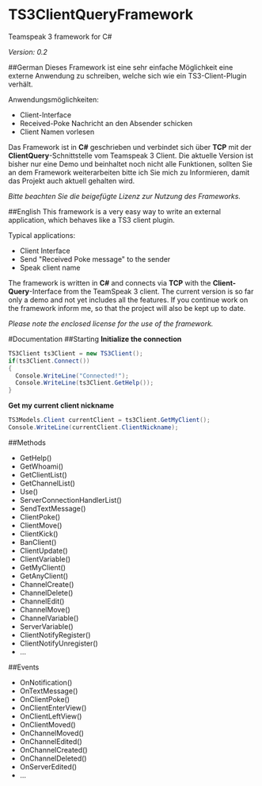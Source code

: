 # TS3ClientQueryFramework
Teamspeak 3 framework for C#

*Version: 0.2*

##German
Dieses Framework ist eine sehr einfache Möglichkeit eine externe Anwendung zu schreiben, welche sich wie ein TS3-Client-Plugin verhält.

Anwendungsmöglichkeiten:
- Client-Interface
- Received-Poke Nachricht an den Absender schicken
- Client Namen vorlesen

Das Framework ist in **C#** geschrieben und verbindet sich über **TCP** mit der **ClientQuery**-Schnittstelle vom Teamspeak 3 Client.
Die aktuelle Version ist bisher nur eine Demo und beinhaltet noch nicht alle Funktionen, sollten Sie an dem Framework weiterarbeiten bitte ich Sie mich zu Informieren, damit das Projekt auch aktuell gehalten wird.

*Bitte beachten Sie die beigefügte Lizenz zur Nutzung des Frameworks.*

##English
This framework is a very easy way to write an external application, which behaves like a TS3 client plugin.

Typical applications:
- Client Interface
- Send "Received Poke message" to the sender
- Speak client name

The framework is written in **C#** and connects via **TCP** with the **Client-Query**-Interface from the TeamSpeak 3 client. The current version is so far only a demo and not yet includes all the features. If you continue work on the framework inform me, so that the project will also be kept up to date.

*Please note the enclosed license for the use of the framework.*

#Documentation
##Starting
**Initialize the connection**
```C#
TS3Client ts3Client = new TS3Client();
if(ts3Client.Connect())
{
  Console.WriteLine("Connected!");
  Console.WriteLine(ts3Client.GetHelp());
}
```

**Get my current client nickname**
```C#
TS3Models.Client currentClient = ts3Client.GetMyClient();
Console.WriteLine(currentClient.ClientNickname);
```

##Methods
- GetHelp()
- GetWhoami()
- GetClientList()
- GetChannelList()
- Use()
- ServerConnectionHandlerList()
- SendTextMessage()
- ClientPoke()
- ClientMove()
- ClientKick()
- BanClient()
- ClientUpdate()
- ClientVariable()
- GetMyClient()
- GetAnyClient()
- ChannelCreate()
- ChannelDelete()
- ChannelEdit()
- ChannelMove()
- ChannelVariable()
- ServerVariable()
- ClientNotifyRegister()
- ClientNotifyUnregister()
- ...

##Events
- OnNotification()
- OnTextMessage()
- OnClientPoke()
- OnClientEnterView()
- OnClientLeftView()
- OnClientMoved()
- OnChannelMoved()
- OnChannelEdited()
- OnChannelCreated()
- OnChannelDeleted()
- OnServerEdited()
- ...
